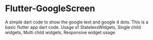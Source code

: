 # Flutter-GoogleScreen
A simple dart code to show the google text and google 4 dots.
This is a basic flutter app dart code.
Usage of StatelessWidgets, Single child widgets, Multi child widgets, Responsive widget usage
